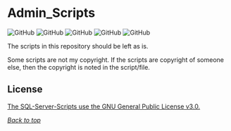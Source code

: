 # Admin_Scripts


<a name="header1"></a> 
![GitHub](https://img.shields.io/github/license/JohnKNess/SQL-Server-Scripts)
![GitHub](https://img.shields.io/github/issues-raw/JohnKNess/SQL-Server-Scripts)
![GitHub](https://img.shields.io/github/issues-pr-raw/JohnKNess/SQL-Server-Scripts)
![GitHub](https://img.shields.io/github/forks/JohnKNess/SQL-Server-Scripts)
![GitHub](https://img.shields.io/github/stars/JohnKNess/SQL-Server-Scripts)

The scripts in this repository should be left as is.

Some scripts are not my copyright. If the scripts are copyright of someone else, then the copyright is noted in the script/file.

## License

[The SQL-Server-Scripts use the GNU General Public License v3.0.](LICENSE.md)

[*Back to top*](#header1)



